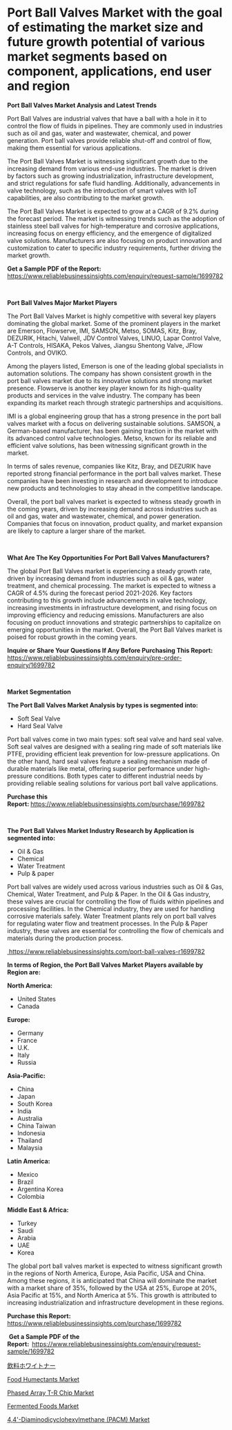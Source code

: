 <p><h1>Port Ball Valves Market with the goal of estimating the market size and future growth potential of various market segments based on component, applications, end user and region</h1></p><p><strong>Port Ball Valves Market Analysis and Latest Trends</strong></p>
<p><p>Port Ball Valves are industrial valves that have a ball with a hole in it to control the flow of fluids in pipelines. They are commonly used in industries such as oil and gas, water and wastewater, chemical, and power generation. Port ball valves provide reliable shut-off and control of flow, making them essential for various applications.</p><p>The Port Ball Valves Market is witnessing significant growth due to the increasing demand from various end-use industries. The market is driven by factors such as growing industrialization, infrastructure development, and strict regulations for safe fluid handling. Additionally, advancements in valve technology, such as the introduction of smart valves with IoT capabilities, are also contributing to the market growth.</p><p>The Port Ball Valves Market is expected to grow at a CAGR of 9.2% during the forecast period. The market is witnessing trends such as the adoption of stainless steel ball valves for high-temperature and corrosive applications, increasing focus on energy efficiency, and the emergence of digitalized valve solutions. Manufacturers are also focusing on product innovation and customization to cater to specific industry requirements, further driving the market growth.</p></p>
<p><strong>Get a Sample PDF of the Report:&nbsp;</strong> <a href="https://www.reliablebusinessinsights.com/enquiry/request-sample/1699782">https://www.reliablebusinessinsights.com/enquiry/request-sample/1699782</a></p>
<p>&nbsp;</p>
<p><strong>Port Ball Valves Major Market Players</strong></p>
<p><p>The Port Ball Valves Market is highly competitive with several key players dominating the global market. Some of the prominent players in the market are Emerson, Flowserve, IMI, SAMSON, Metso, SOMAS, Kitz, Bray, DEZURIK, Hitachi, Valwell, JDV Control Valves, LINUO, Lapar Control Valve, A-T Controls, HISAKA, Pekos Valves, Jiangsu Shentong Valve, JFlow Controls, and OVIKO.</p><p>Among the players listed, Emerson is one of the leading global specialists in automation solutions. The company has shown consistent growth in the port ball valves market due to its innovative solutions and strong market presence. Flowserve is another key player known for its high-quality products and services in the valve industry. The company has been expanding its market reach through strategic partnerships and acquisitions.</p><p>IMI is a global engineering group that has a strong presence in the port ball valves market with a focus on delivering sustainable solutions. SAMSON, a German-based manufacturer, has been gaining traction in the market with its advanced control valve technologies. Metso, known for its reliable and efficient valve solutions, has been witnessing significant growth in the market.</p><p>In terms of sales revenue, companies like Kitz, Bray, and DEZURIK have reported strong financial performance in the port ball valves market. These companies have been investing in research and development to introduce new products and technologies to stay ahead in the competitive landscape.</p><p>Overall, the port ball valves market is expected to witness steady growth in the coming years, driven by increasing demand across industries such as oil and gas, water and wastewater, chemical, and power generation. Companies that focus on innovation, product quality, and market expansion are likely to capture a larger share of the market.</p></p>
<p>&nbsp;</p>
<p><strong>What Are The Key Opportunities For Port Ball Valves Manufacturers?</strong></p>
<p><p>The global Port Ball Valves market is experiencing a steady growth rate, driven by increasing demand from industries such as oil & gas, water treatment, and chemical processing. The market is expected to witness a CAGR of 4.5% during the forecast period 2021-2026. Key factors contributing to this growth include advancements in valve technology, increasing investments in infrastructure development, and rising focus on improving efficiency and reducing emissions. Manufacturers are also focusing on product innovations and strategic partnerships to capitalize on emerging opportunities in the market. Overall, the Port Ball Valves market is poised for robust growth in the coming years.</p></p>
<p><strong>Inquire or Share Your Questions If Any Before Purchasing This Report:</strong> <a href="https://www.reliablebusinessinsights.com/enquiry/pre-order-enquiry/1699782">https://www.reliablebusinessinsights.com/enquiry/pre-order-enquiry/1699782</a></p>
<p>&nbsp;</p>
<p><strong>Market Segmentation</strong></p>
<p><strong>The Port Ball Valves Market Analysis by types is segmented into:</strong></p>
<p><ul><li>Soft Seal Valve</li><li>Hard Seal Valve</li></ul></p>
<p><p>Port ball valves come in two main types: soft seal valve and hard seal valve. Soft seal valves are designed with a sealing ring made of soft materials like PTFE, providing efficient leak prevention for low-pressure applications. On the other hand, hard seal valves feature a sealing mechanism made of durable materials like metal, offering superior performance under high-pressure conditions. Both types cater to different industrial needs by providing reliable sealing solutions for various port ball valve applications.</p></p>
<p><strong>Purchase this Report:&nbsp;</strong><a href="https://www.reliablebusinessinsights.com/purchase/1699782">https://www.reliablebusinessinsights.com/purchase/1699782</a></p>
<p>&nbsp;</p>
<p><strong>The Port Ball Valves Market Industry Research by Application is segmented into:</strong></p>
<p><ul><li>Oil & Gas</li><li>Chemical</li><li>Water Treatment</li><li>Pulp & paper</li></ul></p>
<p><p>Port ball valves are widely used across various industries such as Oil & Gas, Chemical, Water Treatment, and Pulp & Paper. In the Oil & Gas industry, these valves are crucial for controlling the flow of fluids within pipelines and processing facilities. In the Chemical industry, they are used for handling corrosive materials safely. Water Treatment plants rely on port ball valves for regulating water flow and treatment processes. In the Pulp & Paper industry, these valves are essential for controlling the flow of chemicals and materials during the production process.</p></p>
<p><a href="https://www.reliablebusinessinsights.com/port-ball-valves-r1699782">&nbsp;https://www.reliablebusinessinsights.com/port-ball-valves-r1699782</a></p>
<p><strong>In terms of Region, the Port Ball Valves Market Players available by Region are:</strong></p>
<p>
    <p> <strong> North America: </strong>
        <ul>
            <li>United States</li>
            <li>Canada</li>
        </ul>
        </p> 
    <p> <strong> Europe: </strong>
        <ul>
            <li>Germany</li>
            <li>France</li>
            <li>U.K.</li>
            <li>Italy</li>
            <li>Russia</li>
        </ul>
        </p> 
    <p> <strong> Asia-Pacific: </strong>
        <ul>
            <li>China</li>
            <li>Japan</li>
            <li>South Korea</li>
            <li>India</li>
            <li>Australia</li>
            <li>China Taiwan</li>
            <li>Indonesia</li>
            <li>Thailand</li>
            <li>Malaysia</li>
        </ul>
        </p> 
    <p> <strong> Latin America: </strong>
        <ul>
            <li>Mexico</li>
            <li>Brazil</li>
            <li>Argentina Korea</li>
            <li>Colombia</li>
        </ul>
        </p> 
    <p> <strong> Middle East & Africa: </strong>
        <ul>
            <li>Turkey</li>
            <li>Saudi</li>
            <li>Arabia</li>
            <li>UAE</li>
            <li>Korea</li>
        </ul>
    </p>
    </p>
<p><p>The global port ball valves market is expected to witness significant growth in the regions of North America, Europe, Asia Pacific, USA and China. Among these regions, it is anticipated that China will dominate the market with a market share of 35%, followed by the USA at 25%, Europe at 20%, Asia Pacific at 15%, and North America at 5%. This growth is attributed to increasing industrialization and infrastructure development in these regions.</p></p>
<p><strong>Purchase this Report: </strong><a href="https://www.reliablebusinessinsights.com/purchase/1699782">https://www.reliablebusinessinsights.com/purchase/1699782</a></p>
<p>&nbsp;<strong>Get a Sample PDF of the Report:&nbsp;&nbsp;</strong><a href="https://www.reliablebusinessinsights.com/enquiry/request-sample/1699782">https://www.reliablebusinessinsights.com/enquiry/request-sample/1699782</a></p>
<p><strong></strong></p>
<p><p><a href="https://github.com/lily-u-genius/Market-Research-Report-List-2/blob/main/4665602124689.md">飲料ホワイトナー</a></p><p><a href="https://issuu.com/reportprime-2/docs/food-humectants-market-size-2030.pptx">Food Humectants Market</a></p><p><a href="https://github.com/khayangel/Market-Research-Report-List-3/blob/main/phased-array-t-r-chip-market.md">Phased Array T-R Chip Market</a></p><p><a href="https://issuu.com/reportprime-2/docs/fermented-foods-market-size-2030.pptx">Fermented Foods Market</a></p><p><a href="https://github.com/YashRP12/Market-Research-Report-List-4/blob/main/44-diaminodicyclohexylmethane-pacm-market.md">4,4'-Diaminodicyclohexylmethane (PACM) Market</a></p></p>